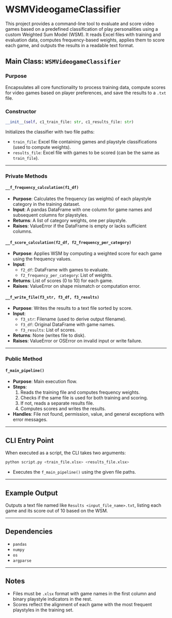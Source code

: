 # WSMVideogameClassifier

This project provides a command-line tool to evaluate and score video games based on a predefined classification of play personalities using a custom Weighted Sum Model (WSM). It reads Excel files with training and evaluation data, computes frequency-based weights, applies them to score each game, and outputs the results in a readable text format.

## Main Class: `WSMVideogameClassifier`

### Purpose

Encapsulates all core functionality to process training data, compute scores for video games based on player preferences, and save the results to a `.txt` file.

### Constructor

```python
__init__(self, c1_train_file: str, c1_results_file: str)
```

Initializes the classifier with two file paths:

- `train_file`: Excel file containing games and playstyle classifications (used to compute weights).
- `results_file`: Excel file with games to be scored (can be the same as `train_file`).

---

### Private Methods

#### `__f_frequency_calculation(f1_df)`

- **Purpose**: Calculates the frequency (as weights) of each playstyle category in the training dataset.
- **Input**: A pandas DataFrame with one column for game names and subsequent columns for playstyles.
- **Returns**: A list of category weights, one per playstyle.
- **Raises**: ValueError if the DataFrame is empty or lacks sufficient columns.

#### `__f_score_calculation(f2_df, f2_frequency_per_category)`

- **Purpose**: Applies WSM by computing a weighted score for each game using the frequency values.
- **Input**:
  - `f2_df`: DataFrame with games to evaluate.
  - `f2_frequency_per_category`: List of weights.
- **Returns**: List of scores (0 to 10) for each game.
- **Raises**: ValueError on shape mismatch or computation error.

#### `__f_write_file(f3_str, f3_df, f3_results)`

- **Purpose**: Writes the results to a text file sorted by score.
- **Input**:
  - `f3_str`: Filename (used to derive output filename).
  - `f3_df`: Original DataFrame with game names.
  - `f3_results`: List of scores.
- **Returns**: None (writes file to disk).
- **Raises**: ValueError or OSError on invalid input or write failure.

---

### Public Method

#### `f_main_pipeline()`

- **Purpose**: Main execution flow.
- **Steps**:
  1. Reads the training file and computes frequency weights.
  2. Checks if the same file is used for both training and scoring.
  3. If not, reads a separate results file.
  4. Computes scores and writes the results.
- **Handles**: File not found, permission, value, and general exceptions with error messages.

---

## CLI Entry Point

When executed as a script, the CLI takes two arguments:

```bash
python script.py <train_file.xlsx> <results_file.xlsx>
```

- Executes the `f_main_pipeline()` using the given file paths.

---

## Example Output

Outputs a text file named like `Results <input_file_name>.txt`, listing each game and its score out of 10 based on the WSM.

---

## Dependencies

- `pandas`
- `numpy`
- `os`
- `argparse`

---

## Notes

- Files must be `.xlsx` format with game names in the first column and binary playstyle indicators in the rest.
- Scores reflect the alignment of each game with the most frequent playstyles in the training set.
